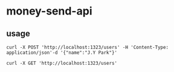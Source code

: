 # money-send-api

## usage
```
curl -X POST 'http://localhost:1323/users' -H 'Content-Type: application/json'-d '{"name":"J.Y Park"}'
```

```
curl -X GET 'http://localhost:1323/users'
```